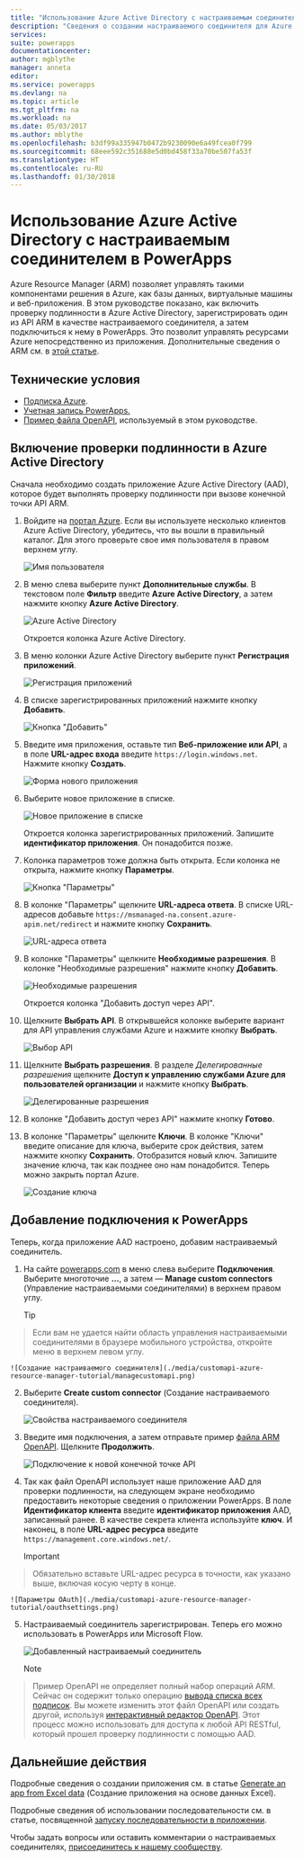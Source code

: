 ```yaml
---
title: "Использование Azure Active Directory с настраиваемым соединителем | Документация Майкрософт"
description: "Сведения о создании настраиваемого соединителя для Azure Resource Manager с проверкой подлинности Azure Active Directory."
services: 
suite: powerapps
documentationcenter: 
author: mgblythe
manager: anneta
editor: 
ms.service: powerapps
ms.devlang: na
ms.topic: article
ms.tgt_pltfrm: na
ms.workload: na
ms.date: 05/03/2017
ms.author: mblythe
ms.openlocfilehash: b3df99a335947b0472b9230090e6a49fcea0f799
ms.sourcegitcommit: 68eee592c351688e5d0bd458f33a70be507fa53f
ms.translationtype: HT
ms.contentlocale: ru-RU
ms.lasthandoff: 01/30/2018
---
```

# <a name="use-azure-active-directory-with-a-custom-connector-in-powerapps"></a>Использование Azure Active Directory с настраиваемым соединителем в PowerApps
Azure Resource Manager (ARM) позволяет управлять такими компонентами решения в Azure, как базы данных, виртуальные машины и веб-приложения. В этом руководстве показано, как включить проверку подлинности в Azure Active Directory, зарегистрировать один из API ARM в качестве настраиваемого соединителя, а затем подключиться к нему в PowerApps. Это позволит управлять ресурсами Azure непосредственно из приложения. Дополнительные сведения о ARM см. в [этой статье](https://docs.microsoft.com/azure/azure-resource-manager/resource-group-overview).

## <a name="prerequisites"></a>Технические условия
* [Подписка Azure](https://azure.microsoft.com/free/).
* [Учетная запись PowerApps.](https://powerapps.microsoft.com)
* [Пример файла OpenAPI](http://pwrappssamples.blob.core.windows.net/samples/AzureResourceManager.json), используемый в этом руководстве.

## <a name="enable-authentication-in-azure-active-directory"></a>Включение проверки подлинности в Azure Active Directory
Сначала необходимо создать приложение Azure Active Directory (AAD), которое будет выполнять проверку подлинности при вызове конечной точки API ARM.

1. Войдите на [портал Azure](https://portal.azure.com).  Если вы используете несколько клиентов Azure Active Directory, убедитесь, что вы вошли в правильный каталог. Для этого проверьте свое имя пользователя в правом верхнем углу.
   
    ![Имя пользователя](./media/customapi-azure-resource-manager-tutorial/current-user.png)
2. В меню слева выберите пункт **Дополнительные службы**.  В текстовом поле **Фильтр** введите **Azure Active Directory**, а затем нажмите кнопку **Azure Active Directory**.
   
    ![Azure Active Directory](./media/customapi-azure-resource-manager-tutorial/azureaad.png)
   
    Откроется колонка Azure Active Directory.   
3. В меню колонки Azure Active Directory выберите пункт **Регистрация приложений**.
   
    ![Регистрация приложений](./media/customapi-azure-resource-manager-tutorial/azureapplication.png)
4. В списке зарегистрированных приложений нажмите кнопку **Добавить**.
   
    ![Кнопка "Добавить"](./media/customapi-azure-resource-manager-tutorial/add-app-btn.png)   
5. Введите имя приложения, оставьте тип **Веб-приложение или API**, а в поле **URL-адрес входа** введите `https://login.windows.net`.  Нажмите кнопку **Создать**.  
   
    ![Форма нового приложения](./media/customapi-azure-resource-manager-tutorial/newapplication.png)
6. Выберите новое приложение в списке.
   
    ![Новое приложение в списке](./media/customapi-azure-resource-manager-tutorial/newapplication2.png)
   
    Откроется колонка зарегистрированных приложений.  Запишите **идентификатор приложения**.  Он понадобится позже.
7. Колонка параметров тоже должна быть открыта.  Если колонка не открыта, нажмите кнопку **Параметры**.
   
    ![Кнопка "Параметры"](./media/customapi-azure-resource-manager-tutorial/settings-btn.png)
8. В колонке "Параметры" щелкните **URL-адреса ответа**. В списке URL-адресов добавьте `https://msmanaged-na.consent.azure-apim.net/redirect` и нажмите кнопку **Сохранить**.
   
    ![URL-адреса ответа](./media/customapi-azure-resource-manager-tutorial/reply-urls.png)
9. В колонке "Параметры" щелкните **Необходимые разрешения**.  В колонке "Необходимые разрешения" нажмите кнопку **Добавить**.
   
    ![Необходимые разрешения](./media/customapi-azure-resource-manager-tutorial/permissions.png)
   
    Откроется колонка "Добавить доступ через API".
10. Щелкните **Выбрать API**. В открывшейся колонке выберите вариант для API управления службами Azure и нажмите кнопку **Выбрать**.
    
    ![Выбор API](./media/customapi-azure-resource-manager-tutorial/permissions2.png)
11. Щелкните **Выбрать разрешения**.  В разделе *Делегированные разрешения* щелкните **Доступ к управлению службами Azure для пользователей организации** и нажмите кнопку **Выбрать**.
    
    ![Делегированные разрешения](./media/customapi-azure-resource-manager-tutorial/permissions3.png)
12. В колонке "Добавить доступ через API" нажмите кнопку **Готово**.
13. В колонке "Параметры" щелкните **Ключи**.  В колонке "Ключи" введите описание для ключа, выберите срок действия, затем нажмите кнопку **Сохранить**.  Отобразится новый ключ.  Запишите значение ключа, так как позднее оно нам понадобится.  Теперь можно закрыть портал Azure.
    
    ![Создание ключа](./media/customapi-azure-resource-manager-tutorial/configurekeys.png)

## <a name="add-the-connection-in-powerapps"></a>Добавление подключения к PowerApps
Теперь, когда приложение AAD настроено, добавим настраиваемый соединитель.

1. На сайте [powerapps.com](https://web.powerapps.com) в меню слева выберите **Подключения**. Выберите многоточие **...**, а затем — **Manage custom connectors** (Управление настраиваемыми соединителями) в верхнем правом углу.
   
     > [!TIP]
> Если вам не удается найти область управления настраиваемыми соединителями в браузере мобильного устройства, откройте меню в верхнем левом углу.
   
    ![Создание настраиваемого соединителя](./media/customapi-azure-resource-manager-tutorial/managecustomapi.png)  
2. Выберите **Create custom connector** (Создание настраиваемого соединителя).
   
    ![Свойства настраиваемого соединителя](./media/customapi-azure-resource-manager-tutorial/newcustomapi.png)
3. Введите имя подключения, а затем отправьте пример [файла ARM OpenAPI](http://pwrappssamples.blob.core.windows.net/samples/AzureResourceManager.json).  Щелкните **Продолжить**.  
   
    ![Подключение к новой конечной точке API](./media/customapi-azure-resource-manager-tutorial/createcustom.png)
4. Так как файл OpenAPI использует наше приложение AAD для проверки подлинности, на следующем экране необходимо предоставить некоторые сведения о приложении PowerApps.  В поле **Идентификатор клиента** введите **идентификатор приложения** AAD, записанный ранее.  В качестве секрета клиента используйте **ключ**.  И наконец, в поле **URL-адрес ресурса** введите `https://management.core.windows.net/`.
   
    > [!IMPORTANT]
> Обязательно вставьте URL-адрес ресурса в точности, как указано выше, включая косую черту в конце.
   
    ![Параметры OAuth](./media/customapi-azure-resource-manager-tutorial/oauthsettings.png)
5. Настраиваемый соединитель зарегистрирован. Теперь его можно использовать в PowerApps или Microsoft Flow.
   
    ![Добавленный настраиваемый соединитель](./media/customapi-azure-resource-manager-tutorial/createdcustomapi.png)
   
    > [!NOTE]
> Пример OpenAPI не определяет полный набор операций ARM. Сейчас он содержит только операцию [вывода списка всех подписок](https://msdn.microsoft.com/library/azure/dn790531.aspx).  Вы можете изменить этот файл OpenAPI или создать другой, используя [интерактивный редактор OpenAPI](http://editor.swagger.io/). Этот процесс можно использовать для доступа к любой API RESTful, который прошел проверку подлинности с помощью AAD.

## <a name="next-steps"></a>Дальнейшие действия
Подробные сведения о создании приложения см. в статье [Generate an app from Excel data](get-started-create-from-data.md) (Создание приложения на основе данных Excel).

Подробные сведения об использовании последовательности см. в статье, посвященной [запуску последовательности в приложении](using-logic-flows.md).

Чтобы задать вопросы или оставить комментарии о настраиваемых соединителях, [присоединитесь к нашему сообществу](https://aka.ms/powerapps-community).

